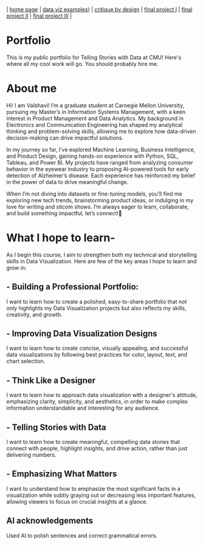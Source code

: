 | [home page](https://cmustudent.github.io/tswd-portfolio-templates/) | [data viz examples](https://github.com/vaibhavviii01/vudgirka_portfolio/blob/main/dataviz-examples.md)) | [critique by design](critique-by-design) | [final project I](final-project-part-one) | [final project II](final-project-part-two) | [final project III](final-project-part-three) |

# Portfolio
This is my public portfolio for Telling Stories with Data at CMU!  Here's where all my cool work will go.  You should probably hire me. 

# **About me**
Hi! I am Vaibhavi! 
I’m a graduate student at Carnegie Mellon University, pursuing my Master’s in Information Systems Management, with a keen interest in Product Management and Data Analytics. My background in Electronics and Communication Engineering has shaped my analytical thinking and problem-solving skills, allowing me to explore how data-driven decision-making can drive impactful solutions.

In my journey so far, I’ve explored Machine Learning, Business Intelligence, and Product Design, gaining hands-on experience with Python, SQL, Tableau, and Power BI. My projects have ranged from analyzing consumer behavior in the eyewear industry to proposing AI-powered tools for early detection of Alzheimer’s disease. Each experience has reinforced my belief in the power of data to drive meaningful change.

When I’m not diving into datasets or fine-tuning models, you’ll find me exploring new tech trends, brainstorming product ideas, or indulging in my love for writing and sitcom shows. I’m always eager to learn, collaborate, and build something impactful, let’s connect!🚀

# **What I hope to learn-**
As I begin this course, I aim to strengthen both my technical and storytelling skills in Data Visualization. Here are few of the key areas I hope to learn and grow in: 

## - Building a Professional Portfolio: 
I want to learn how to create a polished, easy-to-share portfolio that not only highlights my Data Visualization projects but also reflects my skills, creativity, and growth.

## - Improving Data Visualization Designs
I want to learn how to create concise, visually appealing, and successful data visualizations by following best practices for color, layout, text, and chart selection.

## - Think Like a Designer
I want to learn how to approach data visualization with a designer's attitude, emphasizing clarity, simplicity, and aesthetics, in order to make complex information understandable and interesting for any audience.

## - Telling Stories with Data
I want to learn how to create meaningful, compelling data stories that connect with people, highlight insights, and drive action, rather than just delivering numbers.

## - Emphasizing What Matters
I want to understand how to emphasize the most significant facts in a visualization while subtly graying out or decreasing less important features, allowing viewers to focus on crucial insights at a glance.


## AI acknowledgements
Used AI to polish sentences and correct grammatical errors.
